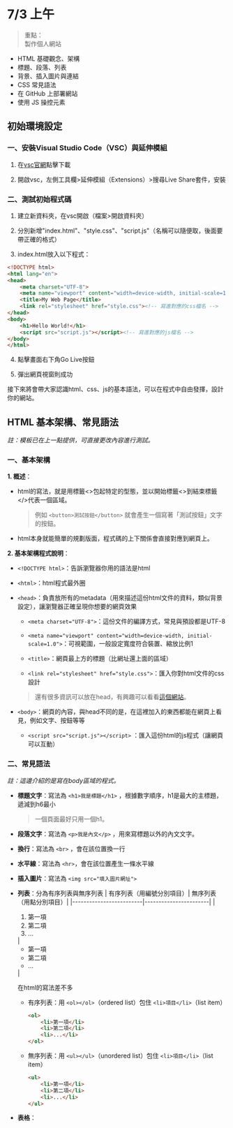 # 7/3 上午

> 重點：  
> 製作個人網站

- HTML 基礎觀念、架構
- 標題、段落、列表
- 背景、插入圖片與連結
- CSS 常見語法
- 在 GitHub 上部署網站
- 使用 JS 操控元素

## 初始環境設定

### 一、安裝Visual Studio Code（VSC）與延伸模組

1. 在[vsc官網](https://code.visualstudio.com/)點擊下載

2. 開啟vsc，左側工具欄>延伸模組（Extensions）>搜尋Live Share套件，安裝

### 二、測試初始程式碼

1. 建立新資料夾，在vsc開啟（檔案>開啟資料夾）

2. 分別新增"index.html"、"style.css"、"script.js"（名稱可以隨便取，後面要帶正確的格式）

3. index.html放入以下程式：

```html
<!DOCTYPE html>
<html lang="en">
<head>
    <meta charset="UTF-8">
    <meta name="viewport" content="width=device-width, initial-scale=1.0">
    <title>My Web Page</title>
    <link rel="stylesheet" href="style.css"><!-- 寫進對應的css檔名 -->
</head>
<body>
    <h1>Hello World!</h1>
    <script src="script.js"></script><!-- 寫進對應的js檔名 -->
</body>
</html>
```

4. 點擊畫面右下角Go Live按鈕

5. 彈出網頁視窗則成功

接下來將會帶大家認識html、css、js的基本語法，可以在程式中自由發揮，設計你的網站。

## HTML 基本架構、常見語法

*註：模板已在上一點提供，可直接更改內容進行測試。*

### 一、基本架構

**1. 概述**：
   - html的寫法，就是用標籤<>包起特定的型態，並以開始標籤<>到結束標籤</>代表一個區域。
     
     > 例如 `<button>測試按鈕</button>` 就會產生一個寫著「測試按鈕」文字的按鈕。
   
   - html本身就能簡單的規劃版面，程式碼的上下關係會直接對應到網頁上。

**2. 基本架構程式說明**：
   - `<!DOCTYPE html>`：告訴瀏覽器你用的語法是html
   
   - `<html>`：html程式最外圈
     
   - `<head>`：負責放所有的metadata（用來描述這份html文件的資料，類似背景設定），讓瀏覽器正確呈現你想要的網頁效果
     
     - `<meta charset="UTF-8">`：這份文件的編譯方式，常見與預設都是UTF-8
     
     - `<meta name="viewport" content="width=device-width, initial-scale=1.0">`：可視範圍，一般設定寬度符合裝置、縮放比例1
     
     - `<title>`：網頁最上方的標題（比網址還上面的區域）
     
     - `<link rel="stylesheet" href="style.css">`：匯入你對html文件的css設計
     
     > 還有很多資訊可以放在head，有興趣可以看看[這個網站](https://ithelp.ithome.com.tw/articles/10237545)。
   
   - `<body>`：網頁的內容，與head不同的是，在這裡加入的東西都能在網頁上看見，例如文字、按鈕等等
     
     - `<script src="script.js"></script>` ：匯入這份html的js程式（讓網頁可以互動）

### 二、常見語法
*註：這邊介紹的是寫在body區域的程式。*

   - **標題文字**：寫法為 `<h1>我是標題</h1>` ，根據數字順序，h1是最大的主標題，遞減到h6最小
     > 一個頁面最好只用一個h1。
    
   - **段落文字**：寫法為 `<p>我是內文</p>` ，用來寫標題以外的內文文字。
     
   - **換行**：寫法為 `<br>` ，會在該位置換一行

   - **水平線**：寫法為 `<hr>`，會在該位置產生一條水平線
    
   - **插入圖片**：寫法為 `<img src="填入圖片網址">`
     
   - **列表**：分為有序列表與無序列表
     | 有序列表（用編號分別項目）| 無序列表（用點分別項目）|
     |-------------------------|-----------------------|
     |<ol><li>第一項</li><li>第二項</li><li>...</li></ol> | <ul><li>第一項</li><li>第二項</li><li>...</li></ul> |

     在html的寫法差不多<br>
     - 有序列表：用 `<ol></ol>`（ordered list）包住 `<li>項目</li>`（list item）
       
         ```html
         <ol>
             <li>第一項</li>
             <li>第二項</li>
             <li>...</li>
         </ol>
         ```
     - 無序列表：用 `<ul></ul>`（unordered list）包住 `<li>項目</li>`（list item）
       
         ```html
         <ul>
             <li>第一項</li>
             <li>第二項</li>
             <li>...</li>
         </ul>
         ```
   - **表格**：
